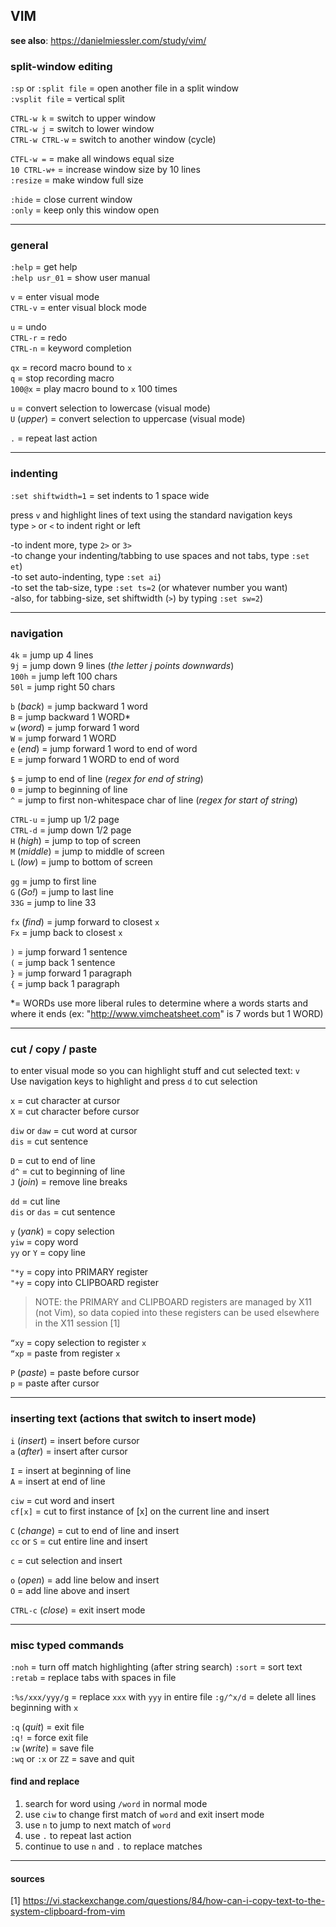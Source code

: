 
## VIM

**see also**: https://danielmiessler.com/study/vim/ 

### split-window editing

`:sp` or `:split file`  =  open another file in a split window  
`:vsplit file`          =  vertical split  

`CTRL-w k`              =  switch to upper window  
`CTRL-w j`              =  switch to lower window  
`CTRL-w CTRL-w`         =  switch to another window (cycle)  

`CTFL-w =`              =  make all windows equal size  
`10 CTRL-w+`            =  increase window size by 10 lines  
`:resize`               =  make window full size  

`:hide`                 =  close current window  
`:only`                 =  keep only this window open  

---
### general

`:help`        = get help  
`:help usr_01` = show user manual  

`v`       = enter visual mode  
`CTRL-v`  = enter visual block mode  

`u`       = undo  
`CTRL-r`  = redo   
`CTRL-n`  = keyword completion  

`qx`      = record macro bound to `x`  
`q`       = stop recording macro  
`100@x`   = play macro bound to `x` 100 times  

`u`           = convert selection to lowercase (visual mode)  
`U` (*upper*) = convert selection to uppercase (visual mode)  

`.`           = repeat last action  

---  
### indenting 

`:set shiftwidth=1` = set indents to 1 space wide  

press `v` and highlight lines of text using the standard navigation keys  
type `>` or `<` to indent right or left  

-to indent more, type `2>` or `3>`  
-to change your indenting/tabbing to use spaces and not tabs, type `:set et`)  
-to set auto-indenting, type `:set ai`)  
-to set the tab-size, type `:set ts=2` (or whatever number you want)  
-also, for tabbing-size, set shiftwidth (`>`) by typing `:set sw=2`)  

---
### navigation

`4k`   = jump up 4 lines  
`9j`   = jump down 9 lines (*the letter j points downwards*)  
`100h` = jump left 100 chars  
`50l`  = jump right 50 chars  

`b` (*back*) = jump backward 1 word  
`B`          = jump backward 1 WORD*  
`w` (*word*) = jump forward 1 word  
`W`          = jump forward 1 WORD  
`e` (*end*)  = jump forward 1 word to end of word  
`E`          = jump forward 1 WORD to end of word  

`$`          = jump to end of line                       (*regex for end of string*)  
`0`          = jump to beginning of line  
`^`          = jump to first non-whitespace char of line (*regex for start of string*)  

`CTRL-u`        = jump up 1/2 page  
`CTRL-d`        = jump down 1/2 page  
`H` (*high*)    = jump to top of screen  
`M` (*middle*)  = jump to middle of screen  
`L` (*low*)     = jump to bottom of screen  

`gg`            = jump to first line  
`G` (*Go!*)     = jump to last line  
`33G`           = jump to line 33

`fx` (*find*)   = jump forward to closest `x`  
`Fx`            = jump back to closest `x`

`)`   = jump forward 1 sentence  
`(`   = jump back 1 sentence  
`}`   = jump forward 1 paragraph  
`{`   = jump back 1 paragraph

\*= WORDs use more liberal rules to determine where a words starts and  
    where it ends (ex: "http://www.vimcheatsheet.com" is 7 words but 1 WORD)

---
### cut / copy / paste 

to enter visual mode so you can highlight stuff and cut selected text: `v`  
Use navigation keys to highlight and press `d` to cut selection

`x`             = cut character at cursor  
`X`             = cut character before cursor

`diw` or `daw`  = cut word at cursor  
`dis`           = cut sentence

`D`             = cut to end of line  
`d^`            = cut to beginning of line  
`J` (*join*)    = remove line breaks

`dd`            = cut line  
`dis` or `das`  = cut sentence

`y` (*yank*)    = copy selection  
`yiw`           = copy word  
`yy` or `Y`     = copy line

`"*y`           = copy into PRIMARY register  
`"+y`           = copy into CLIPBOARD register  

> NOTE: the PRIMARY and CLIPBOARD registers are managed by X11 (not Vim), so data copied into these
        registers can be used elsewhere in the X11 session [1]

`“xy`         = copy selection to register `x`  
`“xp`         = paste from register `x`

`P` (*paste*) = paste before cursor  
`p`           = paste after cursor

---
### inserting text (actions that switch to insert mode) 

`i` (*insert*) = insert before cursor  
`a` (*after*)  = insert after cursor

`I`            = insert at beginning of line  
`A`            = insert at end of line

`ciw`          = cut word and insert  
`cf[x]`        = cut to first instance of [x] on the current line and insert  

`C` (*change*) = cut to end of line and insert  
`cc` or `S`    = cut entire line and insert

`c`            = cut selection and insert

`o` (*open*)   = add line below and insert  
`O`            = add line above and insert

`CTRL-c` (*close*) = exit insert mode

---
### misc typed commands

`:noh`                = turn off match highlighting (after string search)
`:sort`               = sort text
`:retab`              = replace tabs with spaces in file

`:%s/xxx/yyy/g`       = replace `xxx` with `yyy` in entire file
`:g/^x/d`             = delete all lines beginning with `x`

`:q` (*quit*)         = exit file  
`:q!`                 = force exit file  
`:w` (*write*)        = save file  
`:wq` or `:x` or `ZZ` = save and quit  

#### find and replace

1. search for word using `/word` in normal mode  
1. use `ciw` to change first match of `word` and exit insert mode  
1. use `n` to jump to next match of `word`  
1. use `.` to repeat last action  
1. continue to use `n` and `.` to replace matches  

---
#### sources

[1] https://vi.stackexchange.com/questions/84/how-can-i-copy-text-to-the-system-clipboard-from-vim

